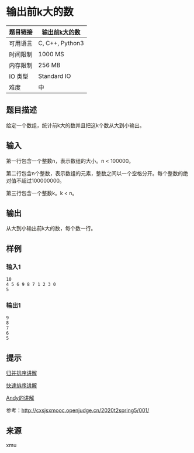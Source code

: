 # 输出前k大的数

| 题目链接 | [输出前k大的数](http://xmuoj.com/problem/GW107) |
| --- | --- |
| 可用语言 | C, C++, Python3 |
| 时间限制 | 1000 MS |
| 内存限制 | 256 MB |
| IO 类型 | Standard IO |
| 难度 | 中 |

## 题目描述

<p><span style="color: rgb(35, 31, 23);">给定一个数组，统计前k大的数并且把这k个数从大到小输出。</span><br /></p>

## 输入

<p><span style="color: rgb(35, 31, 23);">第一行包含一个整数n，表示数组的大小。n &lt; 100000。</span></p><p><span style="color: rgb(35, 31, 23);">第二行包含n个整数，表示数组的元素，整数之间以一个空格分开。每个整数的绝对值不超过100000000。</span></p><p><span style="color: rgb(35, 31, 23);">第三行包含一个整数k。k &lt; n。</span></p>

## 输出

<p><span style="color: rgb(35, 31, 23);">从大到小输出前k大的数，每个数一行。</span><br /></p>

## 样例

### 输入1

```
10
4 5 6 9 8 7 1 2 3 0
5
```

### 输出1

```
9
8
7
6
5
```

## 提示

<p style="margin-left: 0px;"><a href="https://www.bilibili.com/video/av95375978" target="_blank">归并排序讲解</a></p><p><a href="https://www.bilibili.com/video/av95376260" target="_blank">快速排序讲解</a></p><p><a href="https://www.bilibili.com/video/av95376767" target="_blank">Andy的讲解</a></p><p>参考：<a href="http://cxsjsxmooc.openjudge.cn/2020t2spring5/001/" target="_blank">http://cxsjsxmooc.openjudge.cn/2020t2spring5/001/</a></p>

## 来源

xmu

